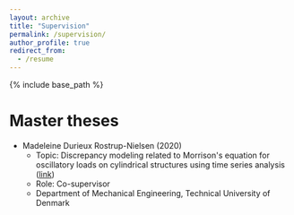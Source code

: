```yaml
---
layout: archive
title: "Supervision"
permalink: /supervision/
author_profile: true
redirect_from:
  - /resume
---
```


{% include base_path %}

Master theses
====
* Madeleine Durieux Rostrup-Nielsen (2020)
	* Topic: Discrepancy modeling related to Morrison's equation for oscillatory loads on cylindrical structures using time series analysis ([link](https://findit.dtu.dk/en/catalog/2599206775))
	* Role: Co-supervisor
	* Department of Mechanical Engineering, Technical University of Denmark
